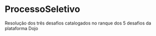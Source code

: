 # ProcessoSeletivo
Resolução dos três desafios catalogados no ranque dos 5 desafios da plataforma Dojo
